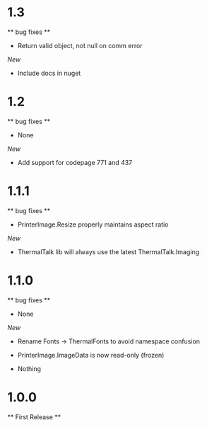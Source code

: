 # 1.3
** bug fixes **

* Return valid object, not null on comm error

*New*

* Include docs in nuget

# 1.2
** bug fixes **

* None

*New*

* Add support for codepage 771 and 437


# 1.1.1
** bug fixes **

* PrinterImage.Resize properly maintains aspect ratio

*New*

* ThermalTalk lib will always use the latest ThermalTalk.Imaging


# 1.1.0
** bug fixes **

* None

*New*

* Rename Fonts -> ThermalFonts to avoid namespace confusion
* PrinterImage.ImageData is now read-only (frozen)

* Nothing

# 1.0.0
** First Release **